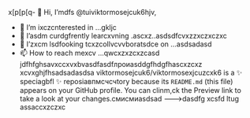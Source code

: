 x[p[p[q- 👋 Hi, I’mdfs @tuiviktormosejcuk6hjv,
- 👀 I’m ixczcnterested in ...gkljc
- 🌱 I’asdm curdgfrently learcxvning .ascxz..asdsdfcvxzzxczxczxc
- 💞️ I’zxcm lsdfooking tcxzcollvcvvboratsdce on ...asdsadasd
- 📫 How to reach mexcv ...qwcxzxzcxzcasd
jdfhfghsavxccxvxbvasdfasdfлроиasddgfhdgfhascxzcxz
xcvxghjfhsadsadasdsa
viktormosejcuk6/viktormosexjcuzcxk6 is a ✨ speciagbfl ✨ reposiавпмсчсчtory because its `README.md` (this file) appears on your GitHub profile.
You can clinm,ck the Preview link to take a look at your changes.смисмиasdsad
--->dasdfg
xcsfd
ltug
assaccxzczxc
